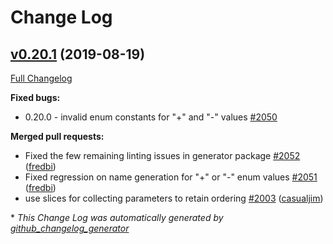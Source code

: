 # Change Log

## [v0.20.1](https://github.com/cloudentity/go-swagger/tree/v0.20.1) (2019-08-19)
[Full Changelog](https://github.com/cloudentity/go-swagger/compare/v0.20.0...v0.20.1)

**Fixed bugs:**

- 0.20.0 - invalid enum constants for "+" and "-" values [\#2050](https://github.com/cloudentity/go-swagger/issues/2050)

**Merged pull requests:**

- Fixed the few remaining linting issues in generator package [\#2052](https://github.com/cloudentity/go-swagger/pull/2052) ([fredbi](https://github.com/fredbi))
- Fixed regression on name generation for "+" or "-" enum values [\#2051](https://github.com/cloudentity/go-swagger/pull/2051) ([fredbi](https://github.com/fredbi))
- use slices for collecting parameters to retain ordering [\#2003](https://github.com/cloudentity/go-swagger/pull/2003) ([casualjim](https://github.com/casualjim))

\* *This Change Log was automatically generated by [github_changelog_generator](https://github.com/skywinder/Github-Changelog-Generator)*
